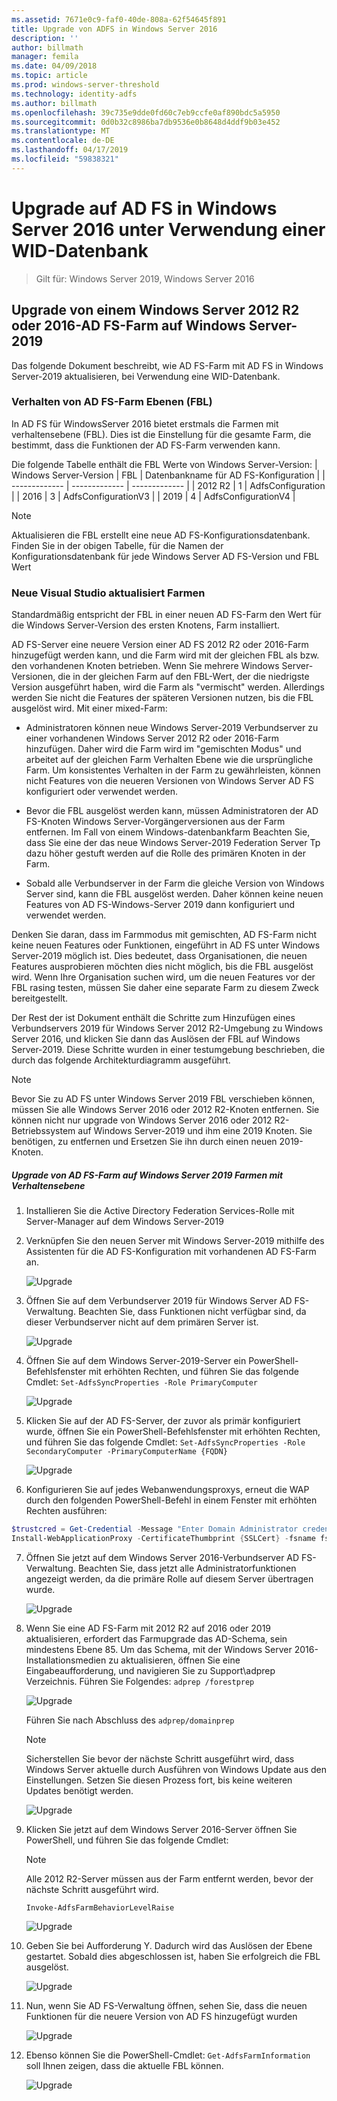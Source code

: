 ```yaml
---
ms.assetid: 7671e0c9-faf0-40de-808a-62f54645f891
title: Upgrade von ADFS in Windows Server 2016
description: ''
author: billmath
manager: femila
ms.date: 04/09/2018
ms.topic: article
ms.prod: windows-server-threshold
ms.technology: identity-adfs
ms.author: billmath
ms.openlocfilehash: 39c735e9dde0fd60c7eb9ccfe0af890bdc5a5950
ms.sourcegitcommit: 0d0b32c8986ba7db9536e0b8648d4ddf9b03e452
ms.translationtype: MT
ms.contentlocale: de-DE
ms.lasthandoff: 04/17/2019
ms.locfileid: "59838321"
---
```

# <a name="upgrading-to-ad-fs-in-windows-server-2016-using-a-wid-database"></a>Upgrade auf AD FS in Windows Server 2016 unter Verwendung einer WID-Datenbank

>Gilt für: Windows Server 2019, Windows Server 2016


## <a name="upgrading-a-windows-server-2012-r2-or-2016-ad-fs-farm-to-windows-server-2019"></a>Upgrade von einem Windows Server 2012 R2 oder 2016-AD FS-Farm auf Windows Server-2019 
Das folgende Dokument beschreibt, wie AD FS-Farm mit AD FS in Windows Server-2019 aktualisieren, bei Verwendung eine WID-Datenbank.  

### <a name="ad-fs-farm-behavior-levels-fbl"></a>Verhalten von AD FS-Farm Ebenen (FBL)  
In AD FS für WindowsServer 2016 bietet erstmals die Farmen mit verhaltensebene (FBL). Dies ist die Einstellung für die gesamte Farm, die bestimmt, dass die Funktionen der AD FS-Farm verwenden kann. 

Die folgende Tabelle enthält die FBL Werte von Windows Server-Version:
| Windows Server-Version  | FBL | Datenbankname für AD FS-Konfiguration |
| ------------- | ------------- | ------------- |
| 2012 R2  | 1  | AdfsConfiguration |
| 2016  | 3  | AdfsConfigurationV3 |
| 2019  | 4  | AdfsConfigurationV4 |

> [!NOTE]  
> Aktualisieren die FBL erstellt eine neue AD FS-Konfigurationsdatenbank.  Finden Sie in der obigen Tabelle, für die Namen der Konfigurationsdatenbank für jede Windows Server AD FS-Version und FBL Wert

### <a name="new-vs-upgraded-farms"></a>Neue Visual Studio aktualisiert Farmen
Standardmäßig entspricht der FBL in einer neuen AD FS-Farm den Wert für die Windows Server-Version des ersten Knotens, Farm installiert.  

AD FS-Server eine neuere Version einer AD FS 2012 R2 oder 2016-Farm hinzugefügt werden kann, und die Farm wird mit der gleichen FBL als bzw. den vorhandenen Knoten betrieben. Wenn Sie mehrere Windows Server-Versionen, die in der gleichen Farm auf den FBL-Wert, der die niedrigste Version ausgeführt haben, wird die Farm als "vermischt" werden. Allerdings werden Sie nicht die Features der späteren Versionen nutzen, bis die FBL ausgelöst wird. Mit einer mixed-Farm:  

-   Administratoren können neue Windows Server-2019 Verbundserver zu einer vorhandenen Windows Server 2012 R2 oder 2016-Farm hinzufügen. Daher wird die Farm wird im "gemischten Modus" und arbeitet auf der gleichen Farm Verhalten Ebene wie die ursprüngliche Farm. Um konsistentes Verhalten in der Farm zu gewährleisten, können nicht Features von die neueren Versionen von Windows Server AD FS konfiguriert oder verwendet werden.  

- Bevor die FBL ausgelöst werden kann, müssen Administratoren der AD FS-Knoten Windows Server-Vorgängerversionen aus der Farm entfernen.  Im Fall von einem Windows-datenbankfarm Beachten Sie, dass Sie eine der das neue Windows Server-2019 Federation Server Tp dazu höher gestuft werden auf die Rolle des primären Knoten in der Farm.

-   Sobald alle Verbundserver in der Farm die gleiche Version von Windows Server sind, kann die FBL ausgelöst werden.  Daher können keine neuen Features von AD FS-Windows-Server 2019 dann konfiguriert und verwendet werden.

Denken Sie daran, dass im Farmmodus mit gemischten, AD FS-Farm nicht keine neuen Features oder Funktionen, eingeführt in AD FS unter Windows Server-2019 möglich ist. Dies bedeutet, dass Organisationen, die neuen Features ausprobieren möchten dies nicht möglich, bis die FBL ausgelöst wird. Wenn Ihre Organisation suchen wird, um die neuen Features vor der FBL rasing testen, müssen Sie daher eine separate Farm zu diesem Zweck bereitgestellt.  

Der Rest der ist Dokument enthält die Schritte zum Hinzufügen eines Verbundservers 2019 für Windows Server 2012 R2-Umgebung zu Windows Server 2016, und klicken Sie dann das Auslösen der FBL auf Windows Server-2019. Diese Schritte wurden in einer testumgebung beschrieben, die durch das folgende Architekturdiagramm ausgeführt.  

> [!NOTE]  
> Bevor Sie zu AD FS unter Windows Server 2019 FBL verschieben können, müssen Sie alle Windows Server 2016 oder 2012 R2-Knoten entfernen. Sie können nicht nur upgrade von Windows Server 2016 oder 2012 R2-Betriebssystem auf Windows Server-2019 und ihm eine 2019 Knoten. Sie benötigen, zu entfernen und Ersetzen Sie ihn durch einen neuen 2019-Knoten.



##### <a name="to-upgrade-your-ad-fs-farm-to-windows-server-2019-farm-behavior-level"></a>Upgrade von AD FS-Farm auf Windows Server 2019 Farmen mit Verhaltensebene  

1.  Installieren Sie die Active Directory Federation Services-Rolle mit Server-Manager auf dem Windows Server-2019 

2.  Verknüpfen Sie den neuen Server mit Windows Server-2019 mithilfe des Assistenten für die AD FS-Konfiguration mit vorhandenen AD FS-Farm an.  

    ![Upgrade](media/Upgrading-to-AD-FS-in-Windows-Server-2016/ADFS_Mixed_1.png)  

3.  Öffnen Sie auf dem Verbundserver 2019 für Windows Server AD FS-Verwaltung. Beachten Sie, dass Funktionen nicht verfügbar sind, da dieser Verbundserver nicht auf dem primären Server ist.  

    ![Upgrade](media/Upgrading-to-AD-FS-in-Windows-Server-2016/ADFS_Mixed_3.png)  

4.  Öffnen Sie auf dem Windows Server-2019-Server ein PowerShell-Befehlsfenster mit erhöhten Rechten, und führen Sie das folgende Cmdlet: `Set-AdfsSyncProperties -Role PrimaryComputer`

    ![Upgrade](media/Upgrading-to-AD-FS-in-Windows-Server-2016/ADFS_Mixed_4.png)  

5.  Klicken Sie auf der AD FS-Server, der zuvor als primär konfiguriert wurde, öffnen Sie ein PowerShell-Befehlsfenster mit erhöhten Rechten, und führen Sie das folgende Cmdlet: `Set-AdfsSyncProperties -Role SecondaryComputer -PrimaryComputerName {FQDN} `

    ![Upgrade](media/Upgrading-to-AD-FS-in-Windows-Server-2016/ADFS_Mixed_5.png)  

6.  Konfigurieren Sie auf jedes Webanwendungsproxys, erneut die WAP durch den folgenden PowerShell-Befehl in einem Fenster mit erhöhten Rechten ausführen:  
```powershell
$trustcred = Get-Credential -Message "Enter Domain Administrator credentials"
Install-WebApplicationProxy -CertificateThumbprint {SSLCert} -fsname fsname -FederationServiceTrustCredential $trustcred  
```

7.  Öffnen Sie jetzt auf dem Windows Server 2016-Verbundserver AD FS-Verwaltung. Beachten Sie, dass jetzt alle Administratorfunktionen angezeigt werden, da die primäre Rolle auf diesem Server übertragen wurde.  

    ![Upgrade](media/Upgrading-to-AD-FS-in-Windows-Server-2016/ADFS_Mixed_6.png)  

8.  Wenn Sie eine AD FS-Farm mit 2012 R2 auf 2016 oder 2019 aktualisieren, erfordert das Farmupgrade das AD-Schema, sein mindestens Ebene 85.  Um das Schema, mit der Windows Server 2016-Installationsmedien zu aktualisieren, öffnen Sie eine Eingabeaufforderung, und navigieren Sie zu Support\adprep Verzeichnis. Führen Sie Folgendes:  `adprep /forestprep`

    ![Upgrade](media/Upgrading-to-AD-FS-in-Windows-Server-2016/ADFS_Mixed_7.png)  

    Führen Sie nach Abschluss des `adprep/domainprep`
    >[!NOTE]
    >Sicherstellen Sie bevor der nächste Schritt ausgeführt wird, dass Windows Server aktuelle durch Ausführen von Windows Update aus den Einstellungen. Setzen Sie diesen Prozess fort, bis keine weiteren Updates benötigt werden. 
    > 
    
    ![Upgrade](media/Upgrading-to-AD-FS-in-Windows-Server-2016/ADFS_Mixed_8.png)  

9. Klicken Sie jetzt auf dem Windows Server 2016-Server öffnen Sie PowerShell, und führen Sie das folgende Cmdlet:
    >[!NOTE]
    > Alle 2012 R2-Server müssen aus der Farm entfernt werden, bevor der nächste Schritt ausgeführt wird.
 
    `Invoke-AdfsFarmBehaviorLevelRaise`  

    ![Upgrade](media/Upgrading-to-AD-FS-in-Windows-Server-2016/ADFS_Mixed_9.png)  

10. Geben Sie bei Aufforderung Y. Dadurch wird das Auslösen der Ebene gestartet. Sobald dies abgeschlossen ist, haben Sie erfolgreich die FBL ausgelöst.  

    ![Upgrade](media/Upgrading-to-AD-FS-in-Windows-Server-2016/ADFS_Mixed_10.png)  

11. Nun, wenn Sie AD FS-Verwaltung öffnen, sehen Sie, dass die neuen Funktionen für die neuere Version von AD FS hinzugefügt wurden 

    ![Upgrade](media/Upgrading-to-AD-FS-in-Windows-Server-2016/ADFS_Mixed_12.png)  

13. Ebenso können Sie die PowerShell-Cmdlet: `Get-AdfsFarmInformation` soll Ihnen zeigen, dass die aktuelle FBL können.  

    ![Upgrade](media/Upgrading-to-AD-FS-in-Windows-Server-2016/ADFS_Mixed_13.png)  
    

